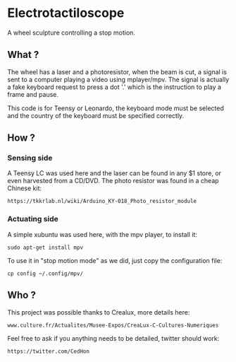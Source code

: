# Electrotactiloscope

A wheel sculpture controlling a stop motion.

## What ?

The wheel has a laser and a photoresistor, when the beam is cut, a signal
is sent to a computer playing a video using mplayer/mpv.
The signal is actually a fake keyboard request to press a dot '.' which
is the instruction to play a frame and pause.

This code is for Teensy or Leonardo, the keyboard mode must be selected
and the country of the keyboard must be specified correctly.

## How ?

### Sensing side

A Teensy LC was used here and the laser can be found in any $1 store, or even
harvested from a CD/DVD.
The photo resistor was found in a cheap Chinese kit:

    https://tkkrlab.nl/wiki/Arduino_KY-018_Photo_resistor_module

### Actuating side

A simple xubuntu was used here, with the mpv player, to install it:

    sudo apt-get install mpv

To use it in "stop motion mode" as we did, just copy the configuration file:

    cp config ~/.config/mpv/

## Who ?

This project was possible thanks to Crealux, more details here:

    www.culture.fr/Actualites/Musee-Expos/CreaLux-C-Cultures-Numeriques

Feel free to ask if you anything needs to be detailed, twitter should work:

    https://twitter.com/CedHon

